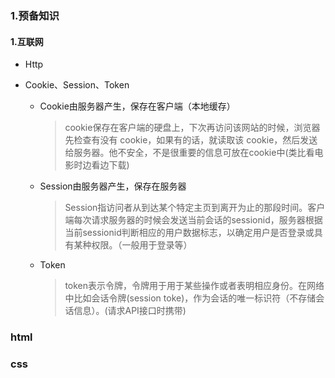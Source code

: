 ### 1.预备知识

#### 1.互联网

* Http

* Cookie、Session、Token

  * Cookie由服务器产生，保存在客户端（本地缓存）

    > cookie保存在客户端的硬盘上，下次再访问该网站的时候，浏览器先检查有没有 cookie，如果有的话，就读取该 cookie，然后发送给服务器。他不安全，不是很重要的信息可放在cookie中(类比看电影时边看边下载)

  * Session由服务器产生，保存在服务器

    > Session指访问者从到达某个特定主页到离开为止的那段时间。客户端每次请求服务器的时候会发送当前会话的sessionid，服务器根据当前sessionid判断相应的用户数据标志，以确定用户是否登录或具有某种权限。（一般用于登录等）

  * Token

    > token表示令牌，令牌用于用于某些操作或者表明相应身份。在网络中比如会话令牌(session toke)，作为会话的唯一标识符（不存储会话信息）。(请求API接口时携带)

### html

### css

